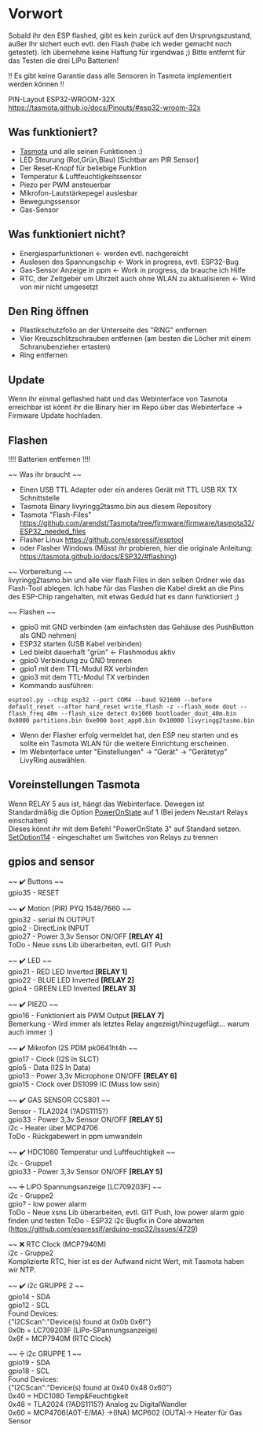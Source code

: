# Vorwort
Sobald ihr den ESP flashed, gibt es kein zurück auf den Ursprungszustand, außer Ihr sichert euch evtl. den Flash (habe ich weder gemacht noch getestet).
Ich übernehme keine Haftung für irgendwas ;)
Bitte entfernt für das Testen die drei LiPo Batterien!

!! Es gibt keine Garantie dass alle Sensoren in Tasmota implementiert werden können !! 

PIN-Layout ESP32-WROOM-32X
https://tasmota.github.io/docs/Pinouts/#esp32-wroom-32x


## Was funktioniert?
- [Tasmota](https://github.com/arendst/Tasmota) und alle seinen Funktionen :)
- LED Steurung (Rot,Grün,Blau) [Sichtbar am PIR Sensor] 
- Der Reset-Knopf für beliebige Funktion
- Temperatur & Luftfeuchtigkeitssensor
- Piezo per PWM ansteuerbar
- Mikrofon-Lautstärkepegel auslesbar
- Bewegungssensor
- Gas-Sensor


## Was funktioniert nicht?
- Energiesparfunktionen <- werden evtl. nachgereicht
- Auslesen des Spannungschip <- Work in progress, evtl. ESP32-Bug
- Gas-Sensor Anzeige in ppm <- Work in progress, da brauche ich Hilfe
- RTC, der Zeitgeber um Uhrzeit auch ohne WLAN zu aktualisieren <- Wird von mir nicht umgesetzt


## Den Ring öffnen
- Plastikschutzfolio an der Unterseite des "RING" entfernen
- Vier Kreuzschlitzschrauben entfernen (am besten die Löcher mit einem Schranubenzieher ertasten)
- Ring entfernen


## Update  
Wenn ihr einmal geflashed habt und das Webinterface von Tasmota erreichbar ist könnt ihr die Binary hier im Repo über das Webinterface -> Firmware Update hochladen.


## Flashen
!!!! Batterien entfernen !!!!

~~ Was ihr braucht ~~
- Einen USB TTL Adapter oder ein anderes Gerät mit TTL USB RX TX Schnittstelle
- Tasmota Binary livyringg2tasmo.bin aus diesem Repository
- Tasmota "Flash-Files" https://github.com/arendst/Tasmota/tree/firmware/firmware/tasmota32/ESP32_needed_files
- Flasher Linux https://github.com/espressif/esptool 
- oder Flasher Windows (Müsst ihr probieren, hier die originale Anleitung: https://tasmota.github.io/docs/ESP32/#flashing)

~~ Vorbereitung ~~  
livyringg2tasmo.bin und alle vier flash Files in den selben Ordner wie das Flash-Tool ablegen.
Ich habe für das Flashen die Kabel direkt an die Pins des ESP-Chip rangehalten, mit etwas Geduld hat es dann funktioniert ;)

~~ Flashen ~~
- gpio0 mit GND verbinden (am einfachsten das Gehäuse des PushButton als GND nehmen)
- ESP32 starten (USB Kabel verbinden)
- Led bleibt dauerhaft "grün" <- Flashmodus aktiv
- gpio0 Verbindung zu GND trennen
- gpio1 mit dem TTL-Modul RX verbinden
- gpio3 mit dem TTL-Modul TX verbinden
- Kommando ausführen: 
```
esptool.py --chip esp32 --port COM4 --baud 921600 --before default_reset --after hard_reset write_flash -z --flash_mode dout --flash_freq 40m --flash_size detect 0x1000 bootloader_dout_40m.bin 0x8000 partitions.bin 0xe000 boot_app0.bin 0x10000 livyringg2tasmo.bin
```
- Wenn der Flasher erfolg vermeldet hat, den ESP neu starten und es sollte ein Tasmota WLAN für die weitere Einrichtung erscheinen.
- Im Webinterface unter "Einstellungen" -> "Gerät" -> "Gerätetyp" LivyRing auswählen.


## Voreinstellungen Tasmota
Wenn RELAY 5 aus ist, hängt das Webinterface. Dewegen ist Standardmäßig die Option [PowerOnState](https://tasmota.github.io/docs/PowerOnState/) auf 1 (Bei jedem Neustart Relays einschalten)  
Dieses könnt ihr mit dem Befehl "PowerOnState 3" auf Standard setzen.  
[SetOption114](https://tasmota.github.io/docs/Commands/#setoption114)  -  eingeschaltet um Switches von Relays zu trennen


## gpios and sensor

~~ :heavy_check_mark: Buttons ~~  
gpio35  -  RESET  
 
~~ :heavy_check_mark: Motion (PIR) PYQ 1548/7660 ~~   
gpio32  -  serial IN       OUTPUT  
gpio2   -  DirectLink      INPUT  
gpio27  -  Power 3,3v Sensor ON/OFF   **[RELAY 4]**  
ToDo  -  Neue xsns Lib überarbeiten, evtl. GIT Push  

~~ :heavy_check_mark: LED ~~   
gpio21  -  RED LED Inverted     	**[RELAY 1]**  
gpio22  -  BLUE LED Inverted 	   **[RELAY 2]**  
gpio4   -  GREEN LED Inverted	   **[RELAY 3]**   

~~ :heavy_check_mark: PIEZO ~~   
gpio16  -  Funktioniert als PWM Output   **[RELAY 7]**  
Bemerkung  -  Wird immer als letztes Relay angezeigt/hinzugefügt... warum auch immer :)  

~~ :heavy_check_mark: Mikrofon I2S PDM pk0641ht4h ~~   
gpio17  -  Clock (I2S In SLCT)  
gpio5  -  Data  (I2S In Data)  
gpio13  -  Power 3,3v Microphone ON/OFF   **[RELAY 6]**   
gpio15  -  Clock over DS1099 IC (Muss low sein)    

~~ :heavy_check_mark: GAS SENSOR CCS801 ~~  
Sensor  -  TLA2024 (?ADS1115?)  
gpio33  -  Power 3,3v Sensor ON/OFF   **[RELAY 5]**  
i2c  -  Heater über MCP4706  
ToDo  -  Rückgabewert in ppm umwandeln 

~~ :heavy_check_mark: HDC1080 Temperatur und Luftfeuchtigkeit ~~   
i2c  -  Gruppe1  
gpio33  -  Power 3,3v Sensor ON/OFF   **[RELAY 5]**  
  
~~ :heavy_division_sign: LiPO Spannungsanzeige [LC709203F] ~~  
i2c  -  Gruppe2  
gpio? -  low power alarm  
ToDo  -  Neue xsns Lib überarbeiten, evtl. GIT Push, low power alarm gpio finden und testen
ToDo  -  ESP32 i2c Bugfix in Core abwarten (https://github.com/espressif/arduino-esp32/issues/4729)  

~~ :x: RTC Clock (MCP7940M)  
i2c  -  Gruppe2  
Komplizierte RTC, hier ist es der Aufwand nicht Wert, mit Tasmota haben wir NTP.  

~~ :heavy_check_mark: i2c GRUPPE 2 ~~  
gpio14  -  SDA    
gpio12  -  SCL   
Found Devices:  
{"I2CScan":"Device(s) found at 0x0b 0x6f"}  
0x0b = LC709203F (LiPo-SPannungsanzeige)  
0x6f = MCP7940M (RTC Clock)

~~ :heavy_division_sign: i2c GRUPPE 1 ~~   
gpio19  -  SDA  
gpio18  -  SCL   
Found Devices:  
{"I2CScan":"Device(s) found at 0x40 0x48 0x60"}  
0x40 = HDC1080 Temp&Feuchtigkeit  
0x48 = TLA2024 (?ADS1115?) Analog zu DigitalWandler  
0x60 = MCP4706(A0T-E/MA) ->(INA) MCP602 (OUTA)-> Heater für Gas Sensor  

